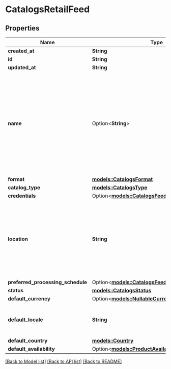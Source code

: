 # CatalogsRetailFeed

## Properties

Name | Type | Description | Notes
------------ | ------------- | ------------- | -------------
**created_at** | **String** |  | 
**id** | **String** |  | 
**updated_at** | **String** |  | 
**name** | Option<**String**> | A human-friendly name associated to a given feed. This value is currently nullable due to historical reasons. It is expected to become non-nullable in the future. | 
**format** | [**models::CatalogsFormat**](CatalogsFormat.md) |  | 
**catalog_type** | [**models::CatalogsType**](CatalogsType.md) |  | 
**credentials** | Option<[**models::CatalogsFeedCredentials**](CatalogsFeedCredentials.md)> |  | 
**location** | **String** | The URL where a feed is available for download. This URL is what Pinterest will use to download a feed for processing. | 
**preferred_processing_schedule** | Option<[**models::CatalogsFeedProcessingSchedule**](CatalogsFeedProcessingSchedule.md)> |  | 
**status** | [**models::CatalogsStatus**](CatalogsStatus.md) |  | 
**default_currency** | Option<[**models::NullableCurrency**](NullableCurrency.md)> |  | 
**default_locale** | **String** | The locale used within a feed for product descriptions. | 
**default_country** | [**models::Country**](Country.md) |  | 
**default_availability** | Option<[**models::ProductAvailabilityType**](ProductAvailabilityType.md)> |  | 

[[Back to Model list]](../README.md#documentation-for-models) [[Back to API list]](../README.md#documentation-for-api-endpoints) [[Back to README]](../README.md)


